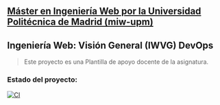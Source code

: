 ## [Máster en Ingeniería Web por la Universidad Politécnica de Madrid (miw-upm)](http://miw.etsisi.upm.es)
## Ingeniería Web: Visión General (IWVG) DevOps
> Este proyecto es una Plantilla de apoyo docente de la asignatura.

### Estado del proyecto:
[![CI](https://github.com/SusanaGonzalezPereira/iwvg-devops-gonzalez-susana/actions/workflows/ci.yml/badge.svg?branch=develop)](https://github.com/SusanaGonzalezPereira/iwvg-devops-gonzalez-susana/actions/workflows/ci.yml)